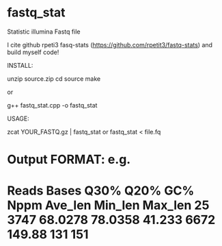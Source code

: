# fastq_stat
Statistic illumina Fastq file

I cite github rpeti3 fasq-stats (https://github.com/rpetit3/fastq-stats) and build myself code!

INSTALL:

unzip source.zip
cd source
make

or

g++ fastq_stat.cpp -o fastq_stat

USAGE:

zcat YOUR_FASTQ.gz | fastq_stat
or
fastq_stat < file.fq


Output FORMAT:
e.g.
=========================================================
Reads	Bases	Q30%	Q20%	GC%	Nppm	Ave_len	Min_len	Max_len
25	3747	68.0278	78.0358	41.233	6672	149.88	131	151
=========================================================
